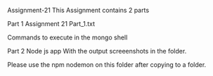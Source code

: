 Assignment-21
This Assignment contains 2 parts

Part 1
Assignment 21 Part_1.txt

Commands to execute in the mongo shell

Part 2
Node js app With the output screeenshots in the folder.

Please use the npm nodemon on this folder after copying to a folder.
